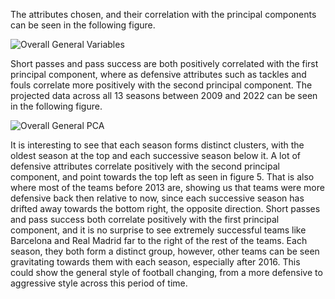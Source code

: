 The attributes chosen, and their correlation with the principal components can be seen in the following figure. 

![Overall General Variables](https://user-images.githubusercontent.com/110342143/202425183-49a0b290-9913-4fe7-9a24-751f5a98721c.png)

Short passes and pass success are both positively correlated with the first principal component, 
where as defensive attributes such as tackles and fouls correlate more positively with the second
principal component.
The projected data across all 13 seasons between 2009 and 2022 can be seen in the following figure. 

![Overall General PCA](https://user-images.githubusercontent.com/110342143/202425432-ca4cde42-17c2-40d3-b321-d3bc10051f00.png)

It is interesting to see that each season forms distinct
clusters, with the oldest season at the top and each successive season below
it. A lot of defensive attributes correlate positively with the second principal
component, and point towards the top left as seen in figure 5. That is also where most of the teams before 2013 are, showing us that teams were more
defensive back then relative to now, since each successive season has drifted
away towards the bottom right, the opposite direction.
Short passes and pass success both correlate positively with the first
principal component, and it is no surprise to see extremely successful teams
like Barcelona and Real Madrid far to the right of the rest of the teams.
Each season, they both form a distinct group, however, other teams can be seen gravitating towards them with each season, especially after 2016. This
could show the general style of football changing, from a more defensive to
aggressive style across this period of time.
